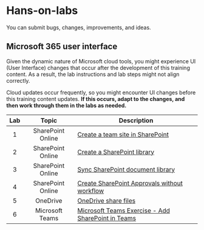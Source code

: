 <a id="top" />

# Hans-on-labs

You can submit bugs, changes, improvements, and ideas.

## Microsoft 365 user interface

Given the dynamic nature of Microsoft cloud tools, you might experience UI (User Interface) changes that occur after the development of this training content. As a result, the lab instructions and lab steps might not align correctly.

Cloud updates occur frequently, so you might encounter UI changes before this training content updates. **If this occurs, adapt to the changes, and then work through them in the labs as needed.**



| Lab | Topic | Description |
| :---: | :---: | --- |
| 1 | SharePoint Online | [Create a team site in SharePoint](./CreateSharePointTeamSite.md) | 
| 2 | SharePoint Online | [Create a SharePoint library](./CreateSharePointLibrary.md)|
| 3 | SharePoint Online | [Sync SharePoint document library](./CreateSharePointLibrarySync.md)|
| 4 | SharePoint Online | [Create SharePoint Approvals without workflow](./CreateSharePointApprovalsWithoutWorkflow.md)
| 5 | OneDrive          | [OneDrive share files](./OneDriveShareFiles.md)
| 6 | Microsoft Teams   | [Microsoft Teams Exercise - Add SharePoint in Teams](./MicrosoftTeamsAddSharePointInTeams.md)|
